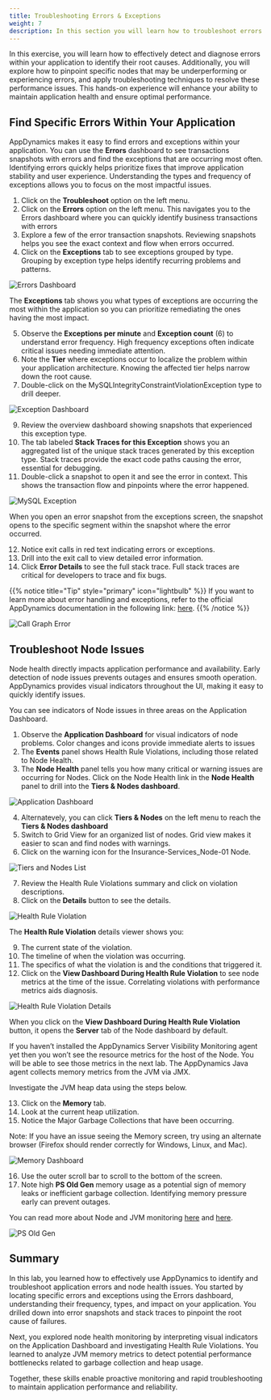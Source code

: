 ```yaml
---
title: Troubleshooting Errors & Exceptions
weight: 7
description: In this section you will learn how to troubleshoot errors within your application 
---
```


In this exercise, you will learn how to effectively detect and diagnose errors within your application to identify their root causes. Additionally, you will explore how to pinpoint specific nodes that may be underperforming or experiencing errors, and apply troubleshooting techniques to resolve these performance issues. This hands-on experience will enhance your ability to maintain application health and ensure optimal performance.  

## Find Specific Errors Within Your Application
AppDynamics makes it easy to find errors and exceptions within your application. You can use the **Errors** dashboard to see transactions snapshots with errors and find the exceptions that are occurring most often. Identifying errors quickly helps prioritize fixes that improve application stability and user experience. Understanding the types and frequency of exceptions allows you to focus on the most impactful issues.  

1. Click on the **Troubleshoot** option on the left menu. 
2. Click on the **Errors** option on the left menu. This navigates you to the Errors dashboard where you can quickly identify business transactions with errors 
3. Explore a few of the error transaction snapshots. Reviewing snapshots helps you see the exact context and flow when errors occurred.
4. Click on the **Exceptions** tab to see exceptions grouped by type. Grouping by exception type helps identify recurring problems and patterns.

![Errors Dashboard](images/errors-dashboard.png)  
  

The **Exceptions** tab shows you what types of exceptions are occurring the most within the application so you can prioritize remediating the ones having the most impact.

5. Observe the **Exceptions per minute** and **Exception count** (6) to understand error frequency. High frequency exceptions often indicate critical issues needing immediate attention.
7.  Note the **Tier** where exceptions occur to localize the problem within your application architecture. Knowing the affected tier helps narrow down the root cause.
8. Double-click on the MySQLIntegrityConstraintViolationException type to drill deeper.  

![Exception Dashboard](images/exception-dashboard.png)  
  
9. Review the overview dashboard showing snapshots that experienced this exception type.
10. The tab labeled **Stack Traces for this Exception** shows you an aggregated list of the unique stack traces generated by this exception type. Stack traces provide the exact code paths causing the error, essential for debugging.
11. Double-click a snapshot to open it and see the error in context.
This shows the transaction flow and pinpoints where the error happened.

![MySQL Exception](images/MySQL-exception.png)  

When you open an error snapshot from the exceptions screen, the snapshot opens to the specific segment within the snapshot where the error occurred.

12.  Notice exit calls in red text indicating errors or exceptions. 
13.  Drill into the exit call to view detailed error information.
14.  Click **Error Details** to see the full stack trace. Full stack traces are critical for developers to trace and fix bugs.

{{% notice title="Tip" style="primary"  icon="lightbulb" %}}
If you want to learn more about error handling and exceptions, refer to the official AppDynamics documentation in the following link: [here](https://help.splunk.com/en/appdynamics-saas/application-performance-monitoring/25.7.0/troubleshooting-applications/errors-and-exceptions).
{{% /notice %}}


![Call Graph Error](images/callgraph-error.png)  
  

## Troubleshoot Node Issues

Node health directly impacts application performance and availability. Early detection of node issues prevents outages and ensures smooth operation. AppDynamics provides visual indicators throughout the UI, making it easy to quickly identify issues.  

You can see indicators of Node issues in three areas on the Application Dashboard.  

1. Observe the **Application Dashboard** for visual indicators of node problems. Color changes and icons provide immediate alerts to issues
2. The **Events** panel shows Health Rule Violations, including those related to Node Health.
3. The **Node Health** panel tells you how many critical or warning issues are occurring for Nodes. Click on the Node Health link in the **Node Health** panel to drill into the **Tiers & Nodes dashboard**.  

![Application Dashboard](images/application-dashboard.png)  

4. Alternatevely, you can click **Tiers & Nodes** on the left menu to reach the **Tiers & Nodes dashboard**
5. Switch to Grid View for an organized list of nodes. Grid view makes it easier to scan and find nodes with warnings.
6. Click on the warning icon for the Insurance-Services_Node-01 Node.

![Tiers and Nodes List](images/tiers-nodes-list.png)  

7. Review the Health Rule Violations summary and click on violation descriptions.
8. Click on the **Details** button to see the details.

![Health Rule Violation](images/health-rule-violations.png)  

The **Health Rule Violation** details viewer shows you:

9. The current state of the violation.
10. The timeline of when the violation was occurring.
11. The specifics of what the violation is and the conditions that triggered it.
12. Click on the **View Dashboard During Health Rule Violation** to see node metrics at the time of the issue. Correlating violations with performance metrics aids diagnosis. 

![Health Rule Violation Details](images/health-rule-violation-details.png)  

When you click on the **View Dashboard During Health Rule Violation** button, it opens the **Server** tab of the Node dashboard by default.

If you haven’t installed the AppDynamics Server Visibility Monitoring agent yet then you won’t see the resource metrics for the host of the Node. You will be able to see those metrics in the next lab. The AppDynamics Java agent collects memory metrics from the JVM via JMX.

Investigate the JVM heap data using the steps below.

13. Click on the **Memory** tab.
14. Look at the current heap utilization.
15. Notice the Major Garbage Collections that have been occurring.

Note: If you have an issue seeing the Memory screen, try using an alternate browser (Firefox should render correctly for Windows, Linux, and Mac).  

![Memory Dashboard](images/memory-dashboard.png)  

16. Use the outer scroll bar to scroll to the bottom of the screen.
17. Note high **PS Old Gen** memory usage as a potential sign of memory leaks or inefficient garbage collection. Identifying memory pressure early can prevent outages.

You can read more about Node and JVM monitoring [here](https://help.splunk.com/en/appdynamics-saas/application-performance-monitoring/25.7.0/tiers-and-nodes/troubleshoot-node-problems) and [here](https://help.splunk.com/en/appdynamics-saas/application-performance-monitoring/25.7.0/tiers-and-nodes/monitor-jvms).  

![PS Old Gen](images/ps-old-gen.png)  

## Summary 

In this lab, you learned how to effectively use AppDynamics to identify and troubleshoot application errors and node health issues. You started by locating specific errors and exceptions using the Errors dashboard, understanding their frequency, types, and impact on your application. You drilled down into error snapshots and stack traces to pinpoint the root cause of failures.

Next, you explored node health monitoring by interpreting visual indicators on the Application Dashboard and investigating Health Rule Violations. You learned to analyze JVM memory metrics to detect potential performance bottlenecks related to garbage collection and heap usage.  

Together, these skills enable proactive monitoring and rapid troubleshooting to maintain application performance and reliability. 